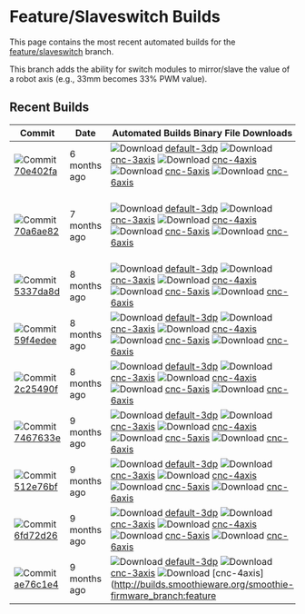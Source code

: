 # Feature/Slaveswitch Builds

This page contains the most recent automated builds for the [feature/slaveswitch](https://github.com/smoothieware/smoothieware/tree/feature/slaveswitch) branch.

<sl-alert variant="neutral" open>
  <sl-icon slot="icon" name="info-circle"></sl-icon>
  This branch adds the ability for switch modules to mirror/slave the value of a robot axis (e.g., 33mm becomes 33% PWM value).
</sl-alert>

<!-- TODO: Move all the formatting stuff into the proper CSS file. Have this script automatically upload/integrate said file -->

## Recent Builds

| Commit | Date | Automated Builds Binary File Downloads | Author | Comment |
| ------ | ---- | -------------------------------------- | ------ | ------- |
| ![Commit](https://smoothieware.org/_media/builds/git.png) [70e402fa](https://github.com/Smoothieware/Smoothieware/commit/70e402fae045f911bf5661f472666ef534cdd953) | 6 months ago | ![Download](https://smoothieware.org/_media/builds/zip.png) [default-3dp](http://builds.smoothieware.org/smoothie-firmware_branch:feature-slaveswitch_2020-08-13-20-29-35_commit:70e402fa_build:default-3dp.zip) ![Download](https://smoothieware.org/_media/builds/zip.png) [cnc-3axis](http://builds.smoothieware.org/smoothie-firmware_branch:feature-slaveswitch_2020-08-13-20-29-35_commit:70e402fa_build:cnc-3axis.zip) ![Download](https://smoothieware.org/_media/builds/zip.png) [cnc-4axis](http://builds.smoothieware.org/smoothie-firmware_branch:feature-slaveswitch_2020-08-13-20-29-35_commit:70e402fa_build:cnc-4axis.zip) ![Download](https://smoothieware.org/_media/builds/zip.png) [cnc-5axis](http://builds.smoothieware.org/smoothie-firmware_branch:feature-slaveswitch_2020-08-13-20-29-35_commit:70e402fa_build:cnc-5axis.zip) ![Download](https://smoothieware.org/_media/builds/zip.png) [cnc-6axis](http://builds.smoothieware.org/smoothie-firmware_branch:feature-slaveswitch_2020-08-13-20-29-35_commit:70e402fa_build:cnc-6axis.zip) | [Arthur Wolf](https://github.com/Smoothieware/Smoothieware/commits?author=wolf.arthur@gmail.com) | first fully functional version of this branch |
| ![Commit](https://smoothieware.org/_media/builds/git.png) [70a6ae82](https://github.com/Smoothieware/Smoothieware/commit/70a6ae82b2d7764c9eb632c029288862197ccfb7) | 7 months ago | ![Download](https://smoothieware.org/_media/builds/zip.png) [default-3dp](http://builds.smoothieware.org/smoothie-firmware_branch:feature-slaveswitch_2020-07-26-15-30-35_commit:70a6ae82_build:default-3dp.zip) ![Download](https://smoothieware.org/_media/builds/zip.png) [cnc-3axis](http://builds.smoothieware.org/smoothie-firmware_branch:feature-slaveswitch_2020-07-26-15-30-35_commit:70a6ae82_build:cnc-3axis.zip) ![Download](https://smoothieware.org/_media/builds/zip.png) [cnc-4axis](http://builds.smoothieware.org/smoothie-firmware_branch:feature-slaveswitch_2020-07-26-15-30-35_commit:70a6ae82_build:cnc-4axis.zip) ![Download](https://smoothieware.org/_media/builds/zip.png) [cnc-5axis](http://builds.smoothieware.org/smoothie-firmware_branch:feature-slaveswitch_2020-07-26-15-30-35_commit:70a6ae82_build:cnc-5axis.zip) ![Download](https://smoothieware.org/_media/builds/zip.png) [cnc-6axis](http://builds.smoothieware.org/smoothie-firmware_branch:feature-slaveswitch_2020-07-26-15-30-35_commit:70a6ae82_build:cnc-6axis.zip) | [Arthur Wolf](https://github.com/Smoothieware/Smoothieware/commits?author=wolf.arthur@gmail.com) | adding an ability for switch modules to mirror/slave the value of a robot axis, 33mm becomes 33% PWM value |
| ![Commit](https://smoothieware.org/_media/builds/git.png) [5337da8d](https://github.com/Smoothieware/Smoothieware/commit/5337da8de41a4643a76c4ab502eb9bce4f63a6ab) | 8 months ago | ![Download](https://smoothieware.org/_media/builds/zip.png) [default-3dp](http://builds.smoothieware.org/smoothie-firmware_branch:feature-slaveswitch_2020-06-15-19-06-39_commit:5337da8d_build:default-3dp.zip) ![Download](https://smoothieware.org/_media/builds/zip.png) [cnc-3axis](http://builds.smoothieware.org/smoothie-firmware_branch:feature-slaveswitch_2020-06-15-19-06-39_commit:5337da8d_build:cnc-3axis.zip) ![Download](https://smoothieware.org/_media/builds/zip.png) [cnc-4axis](http://builds.smoothieware.org/smoothie-firmware_branch:feature-slaveswitch_2020-06-15-19-06-39_commit:5337da8d_build:cnc-4axis.zip) ![Download](https://smoothieware.org/_media/builds/zip.png) [cnc-5axis](http://builds.smoothieware.org/smoothie-firmware_branch:feature-slaveswitch_2020-06-15-19-06-39_commit:5337da8d_build:cnc-5axis.zip) ![Download](https://smoothieware.org/_media/builds/zip.png) [cnc-6axis](http://builds.smoothieware.org/smoothie-firmware_branch:feature-slaveswitch_2020-06-15-19-06-39_commit:5337da8d_build:cnc-6axis.zip) | [Jim Morris](https://github.com/Smoothieware/Smoothieware/commits?author=morris@wolfman.com) | Merge pull request #1474 from wolfmanjm/upstreamedge |
| ![Commit](https://smoothieware.org/_media/builds/git.png) [59f4edee](https://github.com/Smoothieware/Smoothieware/commit/59f4edee70f1b49685cab338164eb73378620be5) | 8 months ago | ![Download](https://smoothieware.org/_media/builds/zip.png) [default-3dp](http://builds.smoothieware.org/smoothie-firmware_branch:feature-slaveswitch_2020-06-15-19-04-06_commit:59f4edee_build:default-3dp.zip) ![Download](https://smoothieware.org/_media/builds/zip.png) [cnc-3axis](http://builds.smoothieware.org/smoothie-firmware_branch:feature-slaveswitch_2020-06-15-19-04-06_commit:59f4edee_build:cnc-3axis.zip) ![Download](https://smoothieware.org/_media/builds/zip.png) [cnc-4axis](http://builds.smoothieware.org/smoothie-firmware_branch:feature-slaveswitch_2020-06-15-19-04-06_commit:59f4edee_build:cnc-4axis.zip) ![Download](https://smoothieware.org/_media/builds/zip.png) [cnc-5axis](http://builds.smoothieware.org/smoothie-firmware_branch:feature-slaveswitch_2020-06-15-19-04-06_commit:59f4edee_build:cnc-5axis.zip) ![Download](https://smoothieware.org/_media/builds/zip.png) [cnc-6axis](http://builds.smoothieware.org/smoothie-firmware_branch:feature-slaveswitch_2020-06-15-19-04-06_commit:59f4edee_build:cnc-6axis.zip) | [Jim Morris](https://github.com/Smoothieware/Smoothieware/commits?author=morris@wolfman.com) | Merge remote-tracking branch 'upstream/edge' into upstreamedge |
| ![Commit](https://smoothieware.org/_media/builds/git.png) [2c25490f](https://github.com/Smoothieware/Smoothieware/commit/2c25490f406952adf8f8de8f269095b83e4dbea6) | 8 months ago | ![Download](https://smoothieware.org/_media/builds/zip.png) [default-3dp](http://builds.smoothieware.org/smoothie-firmware_branch:feature-slaveswitch_2020-06-15-19-01-06_commit:2c25490f_build:default-3dp.zip) ![Download](https://smoothieware.org/_media/builds/zip.png) [cnc-3axis](http://builds.smoothieware.org/smoothie-firmware_branch:feature-slaveswitch_2020-06-15-19-01-06_commit:2c25490f_build:cnc-3axis.zip) ![Download](https://smoothieware.org/_media/builds/zip.png) [cnc-4axis](http://builds.smoothieware.org/smoothie-firmware_branch:feature-slaveswitch_2020-06-15-19-01-06_commit:2c25490f_build:cnc-4axis.zip) ![Download](https://smoothieware.org/_media/builds/zip.png) [cnc-5axis](http://builds.smoothieware.org/smoothie-firmware_branch:feature-slaveswitch_2020-06-15-19-01-06_commit:2c25490f_build:cnc-5axis.zip) ![Download](https://smoothieware.org/_media/builds/zip.png) [cnc-6axis](http://builds.smoothieware.org/smoothie-firmware_branch:feature-slaveswitch_2020-06-15-19-01-06_commit:2c25490f_build:cnc-6axis.zip) | [Jim Morris](https://github.com/Smoothieware/Smoothieware/commits?author=morris@wolfman.com) | Fix M28 upload when multiple gcodes on one line |
| ![Commit](https://smoothieware.org/_media/builds/git.png) [7467633e](https://github.com/Smoothieware/Smoothieware/commit/7467633ead71dd1b1b2b6321683114e47b5e4794) | 9 months ago | ![Download](https://smoothieware.org/_media/builds/zip.png) [default-3dp](http://builds.smoothieware.org/smoothie-firmware_branch:feature-slaveswitch_2020-06-03-16-23-14_commit:7467633e_build:default-3dp.zip) ![Download](https://smoothieware.org/_media/builds/zip.png) [cnc-3axis](http://builds.smoothieware.org/smoothie-firmware_branch:feature-slaveswitch_2020-06-03-16-23-14_commit:7467633e_build:cnc-3axis.zip) ![Download](https://smoothieware.org/_media/builds/zip.png) [cnc-4axis](http://builds.smoothieware.org/smoothie-firmware_branch:feature-slaveswitch_2020-06-03-16-23-14_commit:7467633e_build:cnc-4axis.zip) ![Download](https://smoothieware.org/_media/builds/zip.png) [cnc-5axis](http://builds.smoothieware.org/smoothie-firmware_branch:feature-slaveswitch_2020-06-03-16-23-14_commit:7467633e_build:cnc-5axis.zip) ![Download](https://smoothieware.org/_media/builds/zip.png) [cnc-6axis](http://builds.smoothieware.org/smoothie-firmware_branch:feature-slaveswitch_2020-06-03-16-23-14_commit:7467633e_build:cnc-6axis.zip) | [Jim Morris](https://github.com/Smoothieware/Smoothieware/commits?author=morris@wolfman.com) | update latest bins |
| ![Commit](https://smoothieware.org/_media/builds/git.png) [512e76bf](https://github.com/Smoothieware/Smoothieware/commit/512e76bf43a046c2228bfa315a9f385793189aea) | 9 months ago | ![Download](https://smoothieware.org/_media/builds/zip.png) [default-3dp](http://builds.smoothieware.org/smoothie-firmware_branch:feature-slaveswitch_2020-06-03-16-21-47_commit:512e76bf_build:default-3dp.zip) ![Download](https://smoothieware.org/_media/builds/zip.png) [cnc-3axis](http://builds.smoothieware.org/smoothie-firmware_branch:feature-slaveswitch_2020-06-03-16-21-47_commit:512e76bf_build:cnc-3axis.zip) ![Download](https://smoothieware.org/_media/builds/zip.png) [cnc-4axis](http://builds.smoothieware.org/smoothie-firmware_branch:feature-slaveswitch_2020-06-03-16-21-47_commit:512e76bf_build:cnc-4axis.zip) ![Download](https://smoothieware.org/_media/builds/zip.png) [cnc-5axis](http://builds.smoothieware.org/smoothie-firmware_branch:feature-slaveswitch_2020-06-03-16-21-47_commit:512e76bf_build:cnc-5axis.zip) ![Download](https://smoothieware.org/_media/builds/zip.png) [cnc-6axis](http://builds.smoothieware.org/smoothie-firmware_branch:feature-slaveswitch_2020-06-03-16-21-47_commit:512e76bf_build:cnc-6axis.zip) | [Jim Morris](https://github.com/Smoothieware/Smoothieware/commits?author=morris@wolfman.com) | Merge remote-tracking branch 'upstream/edge' into upstreamedge |
| ![Commit](https://smoothieware.org/_media/builds/git.png) [6fd72d26](https://github.com/Smoothieware/Smoothieware/commit/6fd72d266a454581fc0f81005b3d3438ba0985ee) | 9 months ago | ![Download](https://smoothieware.org/_media/builds/zip.png) [default-3dp](http://builds.smoothieware.org/smoothie-firmware_branch:feature-slaveswitch_2020-06-03-16-20-03_commit:6fd72d26_build:default-3dp.zip) ![Download](https://smoothieware.org/_media/builds/zip.png) [cnc-3axis](http://builds.smoothieware.org/smoothie-firmware_branch:feature-slaveswitch_2020-06-03-16-20-03_commit:6fd72d26_build:cnc-3axis.zip) ![Download](https://smoothieware.org/_media/builds/zip.png) [cnc-4axis](http://builds.smoothieware.org/smoothie-firmware_branch:feature-slaveswitch_2020-06-03-16-20-03_commit:6fd72d26_build:cnc-4axis.zip) ![Download](https://smoothieware.org/_media/builds/zip.png) [cnc-5axis](http://builds.smoothieware.org/smoothie-firmware_branch:feature-slaveswitch_2020-06-03-16-20-03_commit:6fd72d26_build:cnc-5axis.zip) ![Download](https://smoothieware.org/_media/builds/zip.png) [cnc-6axis](http://builds.smoothieware.org/smoothie-firmware_branch:feature-slaveswitch_2020-06-03-16-20-03_commit:6fd72d26_build:cnc-6axis.zip) | [Jim Morris](https://github.com/Smoothieware/Smoothieware/commits?author=morris@wolfman.com) | Merge pull request #1473 from Smoothieware/revert-1413-rrdglcd |
| ![Commit](https://smoothieware.org/_media/builds/git.png) [ae76c1e4](https://github.com/Smoothieware/Smoothieware/commit/ae76c1e4bf4f4f50425c8646094812c289a34a94) | 9 months ago | ![Download](https://smoothieware.org/_media/builds/zip.png) [default-3dp](http://builds.smoothieware.org/smoothie-firmware_branch:feature-slaveswitch_2020-06-03-11-34-39_commit:ae76c1e4_build:default-3dp.zip) ![Download](https://smoothieware.org/_media/builds/zip.png) [cnc-3axis](http://builds.smoothieware.org/smoothie-firmware_branch:feature-slaveswitch_2020-06-03-11-34-39_commit:ae76c1e4_build:cnc-3axis.zip) ![Download](https://smoothieware.org/_media/builds/zip.png) [cnc-4axis](http://builds.smoothieware.org/smoothie-firmware_branch:feature